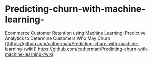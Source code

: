 # Predicting-churn-with-machine-learning-
Ecommerce Customer Retention using Machine Learning:  Predictive Analytics to Determine Customers Who May Churn
[[https://github.com/catherman/Predicting-churn-with-machine-learning-/wiki]]
https://github.com/catherman/Predicting-churn-with-machine-learning-/wiki
